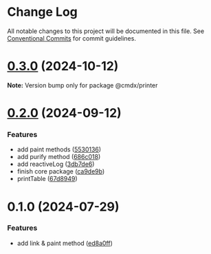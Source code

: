 # Change Log

All notable changes to this project will be documented in this file.
See [Conventional Commits](https://conventionalcommits.org) for commit guidelines.

# [0.3.0](https://github.com/miserylee/cmdx/compare/v0.2.1...v0.3.0) (2024-10-12)

**Note:** Version bump only for package @cmdx/printer

# [0.2.0](https://github.com/miserylee/cmdx/compare/v0.1.0...v0.2.0) (2024-09-12)

### Features

* add paint methods ([5530136](https://github.com/miserylee/cmdx/commit/55301367ae388129ac93ce1cea695f51eac34161))
* add purify method ([686c018](https://github.com/miserylee/cmdx/commit/686c018e0883de3086f9da74ec25de253cb7aae3))
* add reactiveLog ([3db7de6](https://github.com/miserylee/cmdx/commit/3db7de65c0e6538a402f86655f010b381d25653e))
* finish core package ([ca9de9b](https://github.com/miserylee/cmdx/commit/ca9de9b4f2e380b965527f4949281b84c04be738))
* printTable ([67d8949](https://github.com/miserylee/cmdx/commit/67d8949a67db179228c0e8b43713b8e881259590))

# 0.1.0 (2024-07-29)

### Features

* add link & paint method ([ed8a0ff](https://github.com/miserylee/cmdx/commit/ed8a0ff3c108586b97748a9e28902cf01e353c68))
